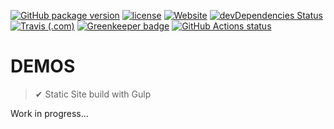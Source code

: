 [![GitHub package version](https://img.shields.io/github/package-json/v/adorade/demos.svg?color=green&logo=github)](https://github.com/adorade/demos/blob/master/package.json)
[![license](https://img.shields.io/github/license/adorade/demos.svg)](https://mit-license.org)
[![Website](https://img.shields.io/website/https/adorade.github.io/demos.svg)](https://adorade.github.io/demos)
[![devDependencies Status](https://img.shields.io/david/dev/adorade/demos.svg)](https://david-dm.org/adorade/demos?type=dev)
[![Travis (.com)](https://img.shields.io/travis/com/adorade/demos?logo=travis)](https://travis-ci.com/adorade/demos)
[![Greenkeeper badge](https://badges.greenkeeper.io/adorade/demos.svg)](https://greenkeeper.io/)
[![GitHub Actions status](https://github.com/adorade/demos/workflows/Node%20CI/badge.svg)](https://github.com/adorade/demos/actions)

# DEMOS

> ✔ Static Site build with Gulp

Work in progress...
